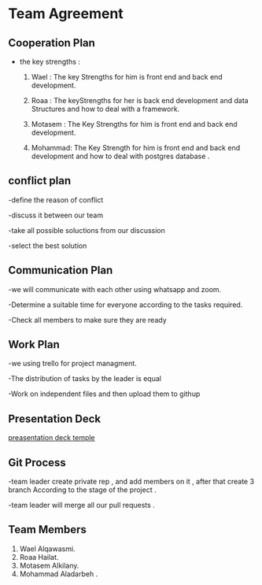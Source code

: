 # Team Agreement

## Cooperation Plan

* the key strengths :

    1. Wael    : The key Strengths for him is front end and back end development.

    2. Roaa    : The keyStrengths for her is back end development and data Structures and how to deal with a framework.

    3. Motasem : The Key Strengths for him is front end and back end development.

    4. Mohammad: The Key Strength for him is front end and back end development and how to deal with postgres database .

## conflict plan

-define the reason of conflict

-discuss it between our team

-take all possible soluctions from our discussion

-select the best solution

## Communication Plan

-we will communicate with each other using whatsapp and zoom.

-Determine a suitable time for everyone according to the tasks required.

-Check all members to make sure they are ready

## Work Plan

-we using trello for project managment.

-The distribution of tasks by the leader is equal

-Work on independent files and then upload them to githup

## Presentation Deck

[preasentation deck temple](https://docs.google.com/presentation/d/1pcXdzv0HWvDd5BU1f96SByEdN32RmQv9OKhsJ5dJC2Q/edit?usp=sharing)

## Git Process

-team leader create private rep , and add members on it , after that create 3 branch According to the stage of the project .

-team leader will merge all our pull requests .

## Team Members

1. Wael Alqawasmi.
2. Roaa Hailat.
3. Motasem Alkilany.
4. Mohammad Aladarbeh .